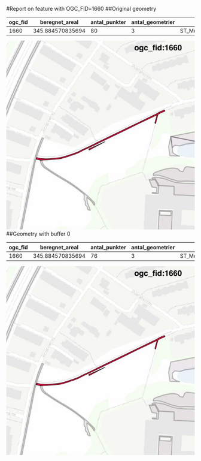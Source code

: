 #Report on feature with OGC_FID=1660
##Original geometry



| ogc_fid |  beregnet_areal  | antal_punkter | antal_geometrier |      type       |
|---------|------------------|---------------|------------------|-----------------|
|    1660 | 345.884570835694 |            80 |                3 | ST_MultiPolygon|
![geom](../images/1660_invalid.jpg)
##Geometry with buffer 0



| ogc_fid |  beregnet_areal  | antal_punkter | antal_geometrier |      type       |
|---------|------------------|---------------|------------------|-----------------|
|    1660 | 345.884570835694 |            76 |                3 | ST_MultiPolygon|
![geom](../images/1660_buffer0.jpg)
